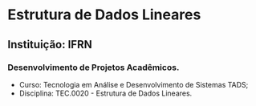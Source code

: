 # Estrutura de Dados Lineares

## Instituição: IFRN

### Desenvolvimento de Projetos Acadêmicos.

- Curso: Tecnologia em Análise e Desenvolvimento de Sistemas TADS;
- Disciplina: TEC.0020 - Estrutura de Dados Lineares.